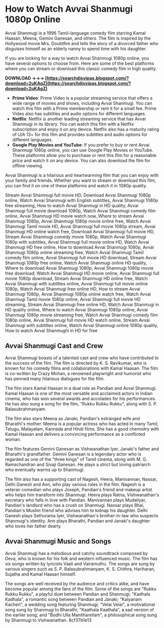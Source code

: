 
 
# How to Watch Avvai Shanmugi 1080p Online
 
Avvai Shanmugi is a 1996 Tamil-language comedy film starring Kamal Haasan, Meena, Gemini Ganesan, and others. The film is inspired by the Hollywood movie Mrs. Doubtfire and tells the story of a divorced father who disguises himself as an elderly nanny to spend time with his daughter.
 
If you are looking for a way to watch Avvai Shanmugi 1080p online, you have several options to choose from. Here are some of the best platforms where you can stream or download this classic comedy film in high quality.
 
**DOWNLOAD →→→ [https://searchdisvipas.blogspot.com/?download=2uKAgZ](https://searchdisvipas.blogspot.com/?download=2uKAgZ)**


 
- **Prime Video**: Prime Video is a popular streaming service that offers a wide range of movies and shows, including Avvai Shanmugi. You can watch this film with a Prime membership or rent it for a small fee. Prime Video also has subtitles and audio options for different languages.
- **Netflix**: Netflix is another leading streaming service that has Avvai Shanmugi in its library. You can watch this film with a Netflix subscription and enjoy it on any device. Netflix also has a maturity rating of U/A 13+ for this film and provides subtitles and audio options for different languages.
- **Google Play Movies and YouTube**: If you prefer to buy or rent Avvai Shanmugi 1080p online, you can use Google Play Movies or YouTube. These platforms allow you to purchase or rent this film for a reasonable price and watch it on any device. You can also download the film for offline viewing.

Avvai Shanmugi is a hilarious and heartwarming film that you can enjoy with your family and friends. Whether you want to stream or download this film, you can find it on one of these platforms and watch it in 1080p quality.
 
Stream Avvai Shanmugi full movie HD,  Download Avvai Shanmugi 1080p online,  Watch Avvai Shanmugi with English subtitles,  Avvai Shanmugi 1080p free streaming,  How to watch Avvai Shanmugi in HD quality,  Avvai Shanmugi full movie download 1080p,  Watch Avvai Shanmugi comedy film online,  Avvai Shanmugi HD movie watch now,  Where to stream Avvai Shanmugi 1080p,  Avvai Shanmugi 1080p movie online free,  Watch Avvai Shanmugi Tamil movie HD,  Avvai Shanmugi full movie 1080p stream,  Avvai Shanmugi HD online watch free,  Download Avvai Shanmugi full movie HD,  Stream Avvai Shanmugi comedy movie 1080p,  Watch Avvai Shanmugi 1080p with subtitles,  Avvai Shanmugi full movie online HD,  Watch Avvai Shanmugi HD free online,  How to download Avvai Shanmugi 1080p,  Avvai Shanmugi 1080p online streaming free,  Watch Avvai Shanmugi Tamil comedy film online,  Avvai Shanmugi full movie HD download,  Stream Avvai Shanmugi 1080p free online,  Watch Avvai Shanmugi online HD quality,  Where to download Avvai Shanmugi 1080p,  Avvai Shanmugi 1080p movie free download,  Watch Avvai Shanmugi HD movie online,  Avvai Shanmugi full movie 1080p download,  Stream Avvai Shanmugi HD online free,  Watch Avvai Shanmugi with subtitles online,  Avvai Shanmugi full movie online 1080p,  Watch Avvai Shanmugi free online HD,  How to stream Avvai Shanmugi 1080p,  Avvai Shanmugi 1080p online watch free,  Watch Avvai Shanmugi Tamil movie 1080p online,  Avvai Shanmugi full movie HD streaming,  Stream Avvai Shanmugi free online HD,  Watch Avvai Shanmugi in HD quality online,  Where to watch Avvai Shanmugi 1080p online,  Avvai Shanmugi 1080p movie streaming free,  Watch Avvai Shanmugi comedy film 1080p online,  Avvai Shanmugi full movie HD watch online,  Stream Avvai Shanmugi with subtitles online,  Watch Avvai Shanmugi online 1080p quality,  How to watch Avvai Shanmughi in HD for free
  
## Avvai Shanmugi Cast and Crew
 
Avvai Shanmugi boasts of a talented cast and crew who have contributed to the success of the film. The film is directed by K. S. Ravikumar, who is known for his comedy films and collaborations with Kamal Haasan. The film is co-written by Crazy Mohan, a renowned playwright and humorist who has penned many hilarious dialogues for the film.
 
The film stars Kamal Haasan in a dual role as Pandian and Avvai Shanmugi. Kamal Haasan is one of the most versatile and acclaimed actors in Indian cinema, who has won several awards and accolades for his performances. He has also sung a song for the film, "Rukku Rukku Rukku", along with S. P. Balasubrahmanyam.
 
The film also stars Meena as Janaki, Pandian's estranged wife and Bharathi's mother. Meena is a popular actress who has acted in many Tamil, Telugu, Malayalam, Kannada and Hindi films. She has a good chemistry with Kamal Haasan and delivers a convincing performance as a conflicted woman.
 
The film features Gemini Ganesan as Vishwanathan Iyer, Janaki's father and Bharathi's grandfather. Gemini Ganesan is a legendary actor who is regarded as one of the "three kings" of Tamil cinema, along with M. G. Ramachandran and Sivaji Ganesan. He plays a strict but loving patriarch who eventually warms up to Shanmugi.
 
The film also has a supporting cast of Nagesh, Heera, Manivannan, Nassar, Delhi Ganesh and Ann, who play various roles in the film. Nagesh is a veteran comedian who plays Joseph, Pandian's friend and makeup artist who helps him transform into Shanmugi. Heera plays Ratna, Vishwanathan's secretary who falls in love with Pandian. Manivannan plays Mudaliyar, Pandian's landlord who has a crush on Shanmugi. Nassar plays Bhai, Pandian's Muslim friend who advises him to kidnap his daughter. Delhi Ganesh plays Sethurama Iyer, Vishwanathan's brother-in-law who suspects Shanmugi's identity. Ann plays Bharathi, Pandian and Janaki's daughter who loves her father dearly.
 
## Avvai Shanmugi Music and Songs
 
Avvai Shanmugi has a melodious and catchy soundtrack composed by Deva, who is known for his folk and western influenced music. The film has six songs written by lyricists Vaali and Vairamuthu. The songs are sung by various singers such as S. P. Balasubrahmanyam, K. S. Chithra, Hariharan, Sujatha and Kamal Haasan himself.
 
The songs are well received by the audience and critics alike, and have become popular among the fans of the film. Some of the songs are "Rukku Rukku Rukku", a playful duet between Pandian and Shanmugi; "Kadhala Kadhala", a romantic song between Pandian and Janaki; "Kalyanam Kacheri", a wedding song featuring Shanmugi; "Velai Velai", a motivational song sung by Shanmugi to Bharathi; "Kaathala Kaathala", a sad version of the earlier song; and "Budhi Ulla Manitharellam", a philosophical song sung by Shanmugi to Vishwanathan.
 8cf37b1e13
 
